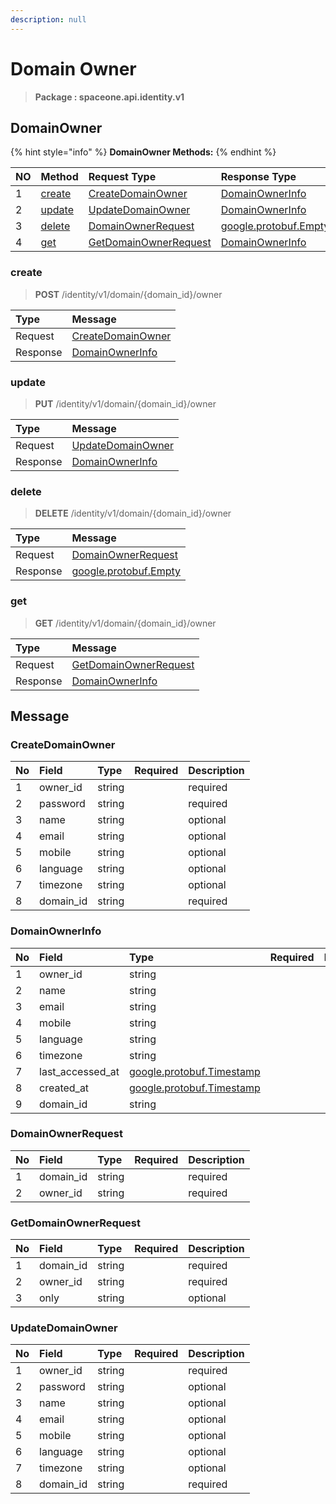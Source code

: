 ```yaml
---
description: null
---
```


# Domain Owner

> **Package : spaceone.api.identity.v1**

## DomainOwner

{% hint style="info" %}
**DomainOwner Methods:**
{% endhint %}

| NO | Method | Request Type | Response Type | Description |
| :--- | :--- | :--- | :--- | :--- |
| 1 | [create](../../../v0.9.0-5/identity/v1/domain-owner.md#create) | [CreateDomainOwner](../../../v0.9.0-5/identity/v1/domain-owner.md#createdomainowner) | [DomainOwnerInfo](../../../v0.9.0-5/identity/v1/domain-owner.md#domainownerinfo) |  |
| 2 | [update](../../../v0.9.0-5/identity/v1/domain-owner.md#update) | [UpdateDomainOwner](../../../v0.9.0-5/identity/v1/domain-owner.md#updatedomainowner) | [DomainOwnerInfo](../../../v0.9.0-5/identity/v1/domain-owner.md#domainownerinfo) |  |
| 3 | [delete](../../../v0.9.0-5/identity/v1/domain-owner.md#delete) | [DomainOwnerRequest](../../../v0.9.0-5/identity/v1/domain-owner.md#domainownerrequest) | [google.protobuf.Empty](https://github.com/protocolbuffers/protobuf/blob/master/src/google/protobuf/empty.proto) |  |
| 4 | [get](../../../v0.9.0-5/identity/v1/domain-owner.md#get) | [GetDomainOwnerRequest](../../../v0.9.0-5/identity/v1/domain-owner.md#getdomainownerrequest) | [DomainOwnerInfo](../../../v0.9.0-5/identity/v1/domain-owner.md#domainownerinfo) |  |

### create

> **POST** /identity/v1/domain/{domain\_id}/owner

| Type | Message |
| :--- | :--- |
| Request | [CreateDomainOwner](../../../v0.9.0-5/identity/v1/domain-owner.md#createdomainowner) |
| Response | [DomainOwnerInfo](../../../v0.9.0-5/identity/v1/domain-owner.md#domainownerinfo) |

### update

> **PUT** /identity/v1/domain/{domain\_id}/owner

| Type | Message |
| :--- | :--- |
| Request | [UpdateDomainOwner](../../../v0.9.0-5/identity/v1/domain-owner.md#updatedomainowner) |
| Response | [DomainOwnerInfo](../../../v0.9.0-5/identity/v1/domain-owner.md#domainownerinfo) |

### delete

> **DELETE** /identity/v1/domain/{domain\_id}/owner

| Type | Message |
| :--- | :--- |
| Request | [DomainOwnerRequest](../../../v0.9.0-5/identity/v1/domain-owner.md#domainownerrequest) |
| Response | [google.protobuf.Empty](https://github.com/protocolbuffers/protobuf/blob/master/src/google/protobuf/empty.proto) |

### get

> **GET** /identity/v1/domain/{domain\_id}/owner

| Type | Message |
| :--- | :--- |
| Request | [GetDomainOwnerRequest](../../../v0.9.0-5/identity/v1/domain-owner.md#getdomainownerrequest) |
| Response | [DomainOwnerInfo](../../../v0.9.0-5/identity/v1/domain-owner.md#domainownerinfo) |

## Message

### CreateDomainOwner

| No | Field | Type | Required | Description |
| :--- | :--- | :--- | :--- | :--- |
| 1 | owner\_id | string |  | required |
| 2 | password | string |  | required |
| 3 | name | string |  | optional |
| 4 | email | string |  | optional |
| 5 | mobile | string |  | optional |
| 6 | language | string |  | optional |
| 7 | timezone | string |  | optional |
| 8 | domain\_id | string |  | required |

### DomainOwnerInfo

| No | Field | Type | Required | Description |
| :--- | :--- | :--- | :--- | :--- |
| 1 | owner\_id | string |  |  |
| 2 | name | string |  |  |
| 3 | email | string |  |  |
| 4 | mobile | string |  |  |
| 5 | language | string |  |  |
| 6 | timezone | string |  |  |
| 7 | last\_accessed\_at | [google.protobuf.Timestamp](https://github.com/protocolbuffers/protobuf/blob/master/src/google/protobuf/timestamp.proto) |  |  |
| 8 | created\_at | [google.protobuf.Timestamp](https://github.com/protocolbuffers/protobuf/blob/master/src/google/protobuf/timestamp.proto) |  |  |
| 9 | domain\_id | string |  |  |

### DomainOwnerRequest

| No | Field | Type | Required | Description |
| :--- | :--- | :--- | :--- | :--- |
| 1 | domain\_id | string |  | required |
| 2 | owner\_id | string |  | required |

### GetDomainOwnerRequest

| No | Field | Type | Required | Description |
| :--- | :--- | :--- | :--- | :--- |
| 1 | domain\_id | string |  | required |
| 2 | owner\_id | string |  | required |
| 3 | only | string |  | optional |

### UpdateDomainOwner

| No | Field | Type | Required | Description |
| :--- | :--- | :--- | :--- | :--- |
| 1 | owner\_id | string |  | required |
| 2 | password | string |  | optional |
| 3 | name | string |  | optional |
| 4 | email | string |  | optional |
| 5 | mobile | string |  | optional |
| 6 | language | string |  | optional |
| 7 | timezone | string |  | optional |
| 8 | domain\_id | string |  | required |

